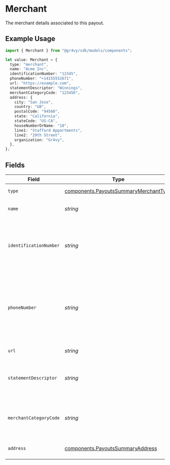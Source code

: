 # Merchant

The merchant details associated to this payout.

## Example Usage

```typescript
import { Merchant } from "@gr4vy/sdk/models/components";

let value: Merchant = {
  type: "merchant",
  name: "Acme Inc",
  identificationNumber: "12345",
  phoneNumber: "+14155552671",
  url: "https://example.com",
  statementDescriptor: "Winnings",
  merchantCategoryCode: "123456",
  address: {
    city: "San Jose",
    country: "GB",
    postalCode: "94560",
    state: "California",
    stateCode: "US-CA",
    houseNumberOrName: "10",
    line1: "Stafford Appartments",
    line2: "29th Street",
    organization: "Gr4vy",
  },
};
```

## Fields

| Field                                                                                              | Type                                                                                               | Required                                                                                           | Description                                                                                        | Example                                                                                            |
| -------------------------------------------------------------------------------------------------- | -------------------------------------------------------------------------------------------------- | -------------------------------------------------------------------------------------------------- | -------------------------------------------------------------------------------------------------- | -------------------------------------------------------------------------------------------------- |
| `type`                                                                                             | [components.PayoutsSummaryMerchantType](../../models/components/payoutssummarymerchanttype.md)     | :heavy_minus_sign:                                                                                 | Always `merchant`.                                                                                 | merchant                                                                                           |
| `name`                                                                                             | *string*                                                                                           | :heavy_check_mark:                                                                                 | The name of the merchant.                                                                          | Acme Inc                                                                                           |
| `identificationNumber`                                                                             | *string*                                                                                           | :heavy_check_mark:                                                                                 | Unique value which identifies a merchant for processing transactions, also known as a MID.         | 12345                                                                                              |
| `phoneNumber`                                                                                      | *string*                                                                                           | :heavy_check_mark:                                                                                 | The phone number for the merchant which should be formatted according to the E164 number standard. | +14155552671                                                                                       |
| `url`                                                                                              | *string*                                                                                           | :heavy_check_mark:                                                                                 | Merchant website URL.                                                                              | https://example.com                                                                                |
| `statementDescriptor`                                                                              | *string*                                                                                           | :heavy_minus_sign:                                                                                 | Value to explain charges or payments on bank statements.                                           | Winnings                                                                                           |
| `merchantCategoryCode`                                                                             | *string*                                                                                           | :heavy_check_mark:                                                                                 | Merchant classification for the type of goods or services it provides.                             | 123456                                                                                             |
| `address`                                                                                          | [components.PayoutsSummaryAddress](../../models/components/payoutssummaryaddress.md)               | :heavy_minus_sign:                                                                                 | The address for the merchant.                                                                      |                                                                                                    |